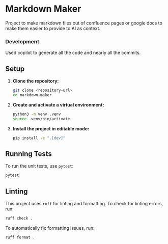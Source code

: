 # Markdown Maker

Project to make markdown files out of confluence pages or google docs
to make them easier to provide to AI as context.

### Development

Used copilot to generate all the code and nearly all the commits.

## Setup

1.  **Clone the repository:**
    ```bash
    git clone <repository-url>
    cd markdown-maker
    ```

2.  **Create and activate a virtual environment:**
    ```bash
    python3 -m venv .venv
    source .venv/bin/activate
    ```

3.  **Install the project in editable mode:**
    ```bash
    pip install -e ".[dev]"
    ```

## Running Tests

To run the unit tests, use `pytest`:

```bash
pytest
```

## Linting

This project uses `ruff` for linting and formatting. To check for linting errors, run:

```bash
ruff check .
```

To automatically fix formatting issues, run:

```bash
ruff format .
```
